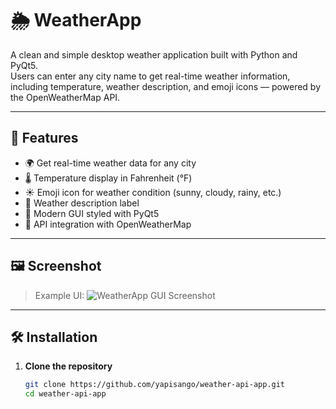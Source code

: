 # 🌦️ WeatherApp

A clean and simple desktop weather application built with Python and PyQt5.  
Users can enter any city name to get real-time weather information, including temperature, weather description, and emoji icons — powered by the OpenWeatherMap API.

---

## 🚀 Features

- 🌍 Get real-time weather data for any city
- 🌡️ Temperature display in Fahrenheit (°F)
- ☀️ Emoji icon for weather condition (sunny, cloudy, rainy, etc.)
- 💬 Weather description label
- 🎨 Modern GUI styled with PyQt5
- 🔌 API integration with OpenWeatherMap

---

## 🖼️ Screenshot

> Example UI:
> ![WeatherApp GUI Screenshot](screenshot.png)

---

## 🛠️ Installation

1. **Clone the repository**
   ```bash
   git clone https://github.com/yapisango/weather-api-app.git
   cd weather-api-app
